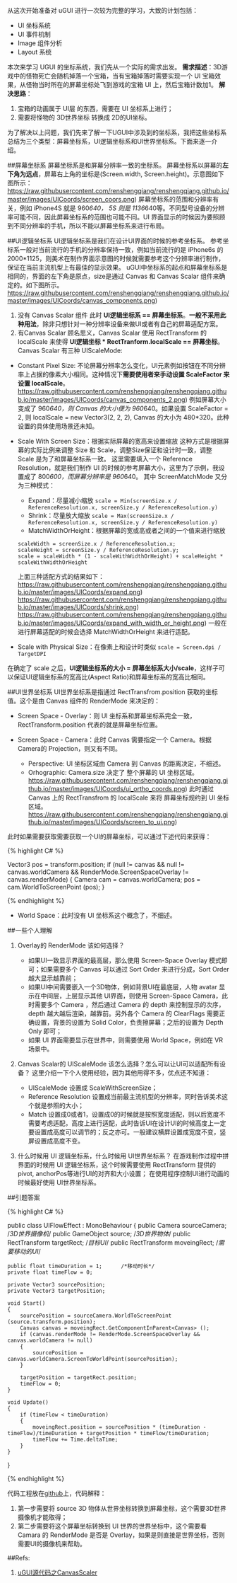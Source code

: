﻿---
layout: post
author: tnqiang
titile: UGUI源码学习之一（UI坐标系统）
category: Unity
tag: Unity
---
从这次开始准备对 uGUI 进行一次较为完整的学习，大致的计划包括：

- UI 坐标系统
- UI 事件机制
- Image 组件分析
- Layout 系统 

本次来学习 UGUI 的坐标系统，我们先从一个实际的需求出发。
**需求描述**：3D游戏中的怪物死亡会随机掉落一个宝箱，当有宝箱掉落时需要实现一个 UI 宝箱效果，从怪物当时所在的屏幕坐标处飞到游戏的宝箱 UI 上，然后宝箱计数加1。
**解决思路**：
1. 宝箱的动画属于 UI层 的东西，需要在 UI 坐标系上进行；
2. 需要将怪物的 3D世界坐标 转换成 2D的UI坐标。

为了解决以上问题，我们先来了解一下UGUI中涉及到的坐标系，我把这些坐标系总结为三个类型：屏幕坐标系，UI逻辑坐标系和UI世界坐标系。下面来逐一介绍。

##屏幕坐标系
屏幕坐标系是和屏幕分辨率一致的坐标系。
屏幕坐标系以屏幕的**左下角为远点**，屏幕右上角的坐标是(Screen.width, Screen.height)。示意图如下图所示：
https://raw.githubusercontent.com/renshengqiang/renshengqiang.github.io/master/images/UICoords/screen_coors.png)
屏幕坐标系的范围和分辨率有关，例如 iPhone4S 就是 960*640， 5S 则是 1136*640等。不同型号设备的分辨率可能不同，因此屏幕坐标系的范围也可能不同。UI 界面显示的时候因为要照顾到不同分辨率的手机，所以不能以屏幕坐标系来进行布局。

##UI逻辑坐标系
UI逻辑坐标系是我们在设计UI界面的时候的参考坐标系。
参考坐标系一般对当前流行的手机的分辨率保持一致，例如当前流行的是 iPhone6s 的 2000*1125，则美术在制作界面示意图的时候就需要参考这个分辨率进行制作，保证在当前主流机型上有最佳的显示效果。
uGUI中坐标系的起点和屏幕坐标系是相同的，界面的左下角是原点，size是通过 Canvas 和 Canvas Scalar 组件来确定的。如下图所示。
https://raw.githubusercontent.com/renshengqiang/renshengqiang.github.io/master/images/UICoords/canvas_components.png)

1. 没有 Canvas Scalar 组件
此时 **UI逻辑坐标系 == 屏幕坐标系**。**一般不采用此种用法**，除非只想针对一种分辨率设备来做UI或者有自己的屏幕适配方案。 
2. 有Canvas Scalar
顾名思义，Canvas Scalar 使用 RectTransform 的 localScale 来使得 **UI逻辑坐标 * RectTranform.localScale == 屏幕坐标**。
Canvas Scalar 有三种 UIScaleMode:

-  Constant Pixel Size: 不论屏幕分辨率怎么变化，UI元素例如按钮在不同分辨率上占据的像素大小相同。这种情况下**需要使用者来手动设置 ScaleFactor 来设置 localScale**。
https://raw.githubusercontent.com/renshengqiang/renshengqiang.github.io/master/images/UICoords/canvas_components_2.png)
例如屏幕大小变成了 960*640，则 Canvas 的大小便为 960*640。如果设置 ScaleFactor = 2, 则 localScale = new Vector3(2, 2, 2), Canvas 的大小为 480*320。此种设置的具体使用场景还未知。
-  Scale With Screen Size：根据实际屏幕的宽高来设置缩放
这种方式是根据屏幕的实际比例来调整 Size 和 Scale，调整Size保证和设计时一致，调整 Scale 是为了和屏幕坐标系一致。
这里需要填入一个 Reference Resolution，就是我们制作 UI 的时候的参考屏幕大小，这里为了示例，我设置成了 800*600，而屏幕分辨率是 960*640。
其中 ScreenMatchMode 又分为三种模式：

	- Expand：尽量减小缩放
	``scale = Min(screenSize.x / ReferenceResolution.x, screenSize.y / ReferenceResolution.y)``
	- Shrink：尽量放大缩放
	``scale = Max(screenSize.x / ReferenceResolution.x, screenSize.y / ReferenceResolution.y)``
	- MatchWidthOrHeight：根据屏幕的宽或高或者之间的一个值来进行缩放
	```
	scaleWidth = screenSize.x / ReferenceResolution.x;
	scaleHeight = screenSize.y / ReferenceResolution.y;
	scale = scaleWidth * (1 - scaleWithWidthOrHeight) + scaleHeight * scaleWithWidthOrHeight
	```
	上面三种适配方式的结果如下：
https://raw.githubusercontent.com/renshengqiang/renshengqiang.github.io/master/images/UICoords/expand.png)
https://raw.githubusercontent.com/renshengqiang/renshengqiang.github.io/master/images/UICoords/shrink.png)
https://raw.githubusercontent.com/renshengqiang/renshengqiang.github.io/master/images/UICoords/expand_with_width_or_height.png)
	一般在进行屏幕适配的时候会选择 MatchWidthOrHeight 来进行适配。
-  Scale with Physical Size：在像素上和设计时类似
``scale = Screen.dpi / TargetDPI``

在确定了 scale 之后，**UI逻辑坐标系的大小 = 屏幕坐标系大小/scale**，这样子可以保证UI逻辑坐标系的宽高比(Aspect Ratio)和屏幕坐标系的宽高比相同。

##UI世界坐标系
UI世界坐标系是指通过 RectTransfrom.position 获取的坐标值。这个是由 Canvas 组件的 RenderMode 来决定的：

- Screen Space - Overlay：则 UI 坐标系和屏幕坐标系完全一致，RectTransform.position 代表的就是屏幕坐标位置。
- Screen Space - Camera：此时 Canvas 需要指定一个  Camera。根据Camera的 Projection，则又有不同。

	- Perspective:  UI 坐标区域由 Camera 到 Canvas 的距离决定，不细述。
	- Orhographic:  Camera.size 决定了 整个屏幕的 UI 坐标区域。
https://raw.githubusercontent.com/renshengqiang/renshengqiang.github.io/master/images/UICoords/ui_ortho_coords.png)
	此时通过 Canvas 上的 RectTransfrom 的 localScale 来将 屏幕坐标规约到 UI 坐标区域。
https://raw.githubusercontent.com/renshengqiang/renshengqiang.github.io/master/images/UICoords/screen_to_ui.png)
	
此时如果需要获取需要获取一个UI的屏幕坐标，可以通过下述代码来获得：

{% highlight C# %}

Vector3 pos = transform.position;
if (null != canvas && null != canvas.worldCamera && RenderMode.ScreenSpaceOverlay != canvas.renderMode) 
{
	Camera cam = canvas.worldCamera;
	pos = cam.WorldToScreenPoint (pos);
}

{% endhighlight %}
	
- World Space：此时没有 UI 坐标系这个概念了，不细述。

##一些个人理解
1. Overlay的 RenderMode 该如何选择？

	- 如果UI一致显示界面的最高层，那么使用 Screen-Space Overlay 模式即可；如果需要多个 Canvas 可以通过 Sort Order 来进行分成，Sort Order 越大显示越靠前；
	- 如果UI中间需要嵌入一个3D物体，例如背景UI在最底层，人物 avatar 显示在中间层，上层显示其他 UI界面，则使用 Screen-Space Camera，此时需要多个 Camera ，然后通过 Camera 的 depth 来控制显示的次序，depth 越大越后渲染，越靠前。另外各个 Camera 的 ClearFlags 需要正确设置，背景的设置为 Solid Color，负责擦屏幕；之后的设置为 Depth Only 即可；
	- 如果 UI 界面需要显示在世界中，则需要使用 World Space，例如在 VR 场景中。

2. Canvas Scalar的 UIScaleMode 该怎么选择？怎么可以让UI可以适配所有设备？
这里介绍一下个人使用经验，因为其他用得不多，优点还不知道：

	- UIScaleMode 设置成 ScaleWithScreenSize；
	- Reference Resolution 设置成当前最主流机型的分辨率，同时告诉美术这个就是参照的大小；
	- Match 设置成0或者1，设置成0的时候就是按照宽度适配，则以后宽度不需要考虑适配，高度上进行适配，此时告诉UI在设计UI的时候高度上一定要设置成高度可以调节的；反之亦可。一般建议横屏设置成宽度不变，竖屏设置成高度不变。
	
3.  什么时候用 UI 逻辑坐标系，什么时候用 UI世界坐标系？
在游戏制作过程中拼界面的时候用 UI 逻辑坐标系，这个时候需要使用 RectTransform 提供的 pivot, anchorPos等进行UI的对齐和大小设置；
在使用程序控制UI进行动画的时候最好使用 UI世界坐标系。

##引题答案

{% highlight C# %}

public class UIFlowEffect : MonoBehaviour 
{
	public Camera sourceCamera;			/*3D世界摄像机*/
	public GameObject source;			/*3D世界物体*/
	public RectTransform targetRect;	/*目标UI*/
	public RectTransform moveingRect;	/*需要移动的UI*/

	public float timeDuration = 1;		/*移动时长*/
	private float timeFlow = 0;

	private Vector3 sourcePosition;
	private Vector3 targetPosition;

	void Start()
	{
		sourcePosition = sourceCamera.WorldToScreenPoint (source.transform.position);
		Canvas canvas = moveingRect.GetComponentInParent<Canvas> ();
		if (canvas.renderMode != RenderMode.ScreenSpaceOverlay && canvas.worldCamera != null) 
		{
			sourcePosition = canvas.worldCamera.ScreenToWorldPoint(sourcePosition);
		}

		targetPosition = targetRect.position;
		timeFlow = 0;
	}

	void Update()
	{
		if (timeFlow < timeDuration) 
		{
			moveingRect.position = sourcePosition * (timeDuration - timeFlow)/timeDuration + targetPosition * timeFlow/timeDuration;
			timeFlow += Time.deltaTime;
		}
	}
}

{% endhighlight %}

代码工程放在[github](https://github.com/tnqiang/UI_Flow_Effect)上，代码解释：
1. 第一步需要将 source 3D 物体从世界坐标转换到屏幕坐标，这个需要3D世界摄像机才能取得；
2. 第二步需要将这个屏幕坐标转换到 UI 世界的世界坐标中，这个需要看 Camara 的 RenderMode 是否是 Overlay，如果是则直接是世界坐标，否则需要UI的摄像机来帮助。

##Refs:
1. [uGUI源代码之CanvasScaler](https://bitbucket.org/Unity-Technologies/ui/src/0155c39e05ca5d7dcc97d9974256ef83bc122586/UnityEngine.UI/UI/Core/Layout/CanvasScaler.cs?at=5.2&fileviewer=file-view-default)


